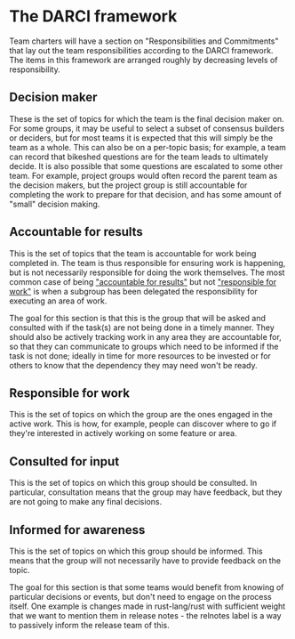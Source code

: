 # The DARCI framework

Team charters will have a section on "Responsibilities and Commitments" that lay out the team responsibilities according to the DARCI framework. The items in this framework are arranged roughly by decreasing levels of responsibility.


## Decision maker

These is the set of topics for which the team is the final decision maker on. For some groups, it may be useful to select a subset of consensus builders or deciders, but for most teams it is expected that this will simply be the team as a whole. This can also be on a per-topic basis; for example, a team can record that bikeshed questions are for the team leads to ultimately decide. It is also possible that some questions are escalated to some other team. For example, project groups would often record the parent team as the decision makers, but the project group is still accountable for completing the work to prepare for that decision, and has some amount of "small" decision making.

## Accountable for results
This is the set of topics that the team is accountable for work being completed in. The team is thus responsible for ensuring work is happening, but is not necessarily responsible for doing the work themselves. The most common case of being ["accountable for results"](#Accountable-for-results) but not ["responsible for work"](#Responsible-for-work) is when a subgroup has been delegated the responsibility for executing an area of work.

The goal for this section is that this is the group that will be asked and consulted with if the task(s) are not being done in a timely manner. They should also be actively tracking work in any area they are accountable for, so that they can communicate to groups which need to be informed if the task is not done; ideally in time for more resources to be invested or for others to know that the dependency they may need won't be ready.

## Responsible for work

This is the set of topics on which the group are the ones engaged in the active work. This is how, for example, people can discover where to go if they're interested in actively working on some feature or area.

## Consulted for input
This is the set of topics on which this group should be consulted. In particular, consultation means that the group may have feedback, but they are not going to make any final decisions.

## Informed for awareness

This is the set of topics on which this group should be informed. This means that the group will not necessarily have to provide feedback on the topic.

The goal for this section is that some teams would benefit from knowing of particular decisions or events, but don't need to engage on the process itself. One example is changes made in rust-lang/rust with sufficient weight that we want to mention them in release notes - the relnotes label is a way to passively inform the release team of this.

